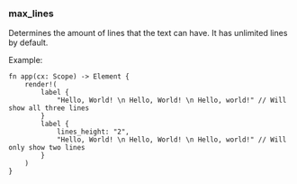 ### max_lines

Determines the amount of lines that the text can have. It has unlimited lines by default.

Example:

```rust, no_run
fn app(cx: Scope) -> Element {
    render!(
        label {
            "Hello, World! \n Hello, World! \n Hello, world!" // Will show all three lines
        }
        label {
            lines_height: "2",
            "Hello, World! \n Hello, World! \n Hello, world!" // Will only show two lines
        }
    )
}
```
